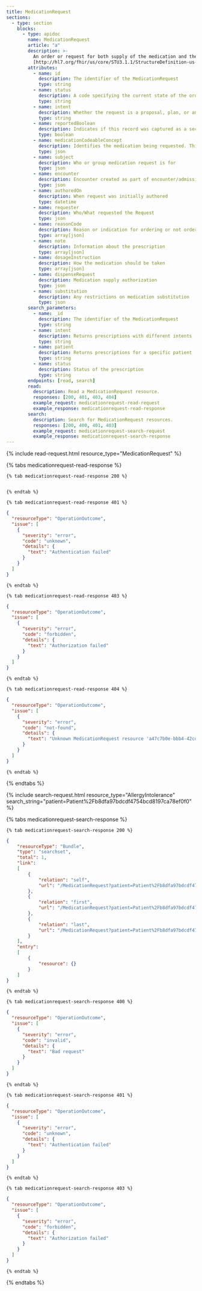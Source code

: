 ```yaml
---
title: MedicationRequest
sections:
  - type: section
    blocks:
      - type: apidoc
        name: MedicationRequest
        article: "a"
        description: >-
          An order or request for both supply of the medication and the instructions for administration of the medication to a patient. The resource is called "MedicationRequest" rather than "MedicationPrescription" or "MedicationOrder" to generalize the use across inpatient and outpatient settings, including care plans, etc., and to harmonize with workflow patterns.<br><br>
          [http://hl7.org/fhir/us/core/STU3.1.1/StructureDefinition-us-core-medicationrequest.html](http://hl7.org/fhir/us/core/STU3.1.1/StructureDefinition-us-core-medicationrequest.html)
        attributes:
          - name: id
            description: The identifier of the MedicationRequest
            type: string
          - name: status
            description: A code specifying the current state of the order. Generally, this will be active or completed state
            type: string
          - name: intent
            description: Whether the request is a proposal, plan, or an original order
            type: string
          - name: reportedBoolean
            description: Indicates if this record was captured as a secondary 'reported' record rather than as an original primary source-of-truth record
            type: boolean
          - name: medicationCodeableConcept
            description: Identifies the medication being requested. This is simply an attribute carrying a code that identifies the medication from a known list of medications.
            type: json
          - name: subject
            description: Who or group medication request is for
            type: json
          - name: encounter
            description: Encounter created as part of encounter/admission/stay
            type: json
          - name: authoredOn
            description: When request was initially authored
            type: datetime
          - name: requester
            description: Who/What requested the Request
            type: json
          - name: reasonCode
            description: Reason or indication for ordering or not ordering the medication
            type: array[json]
          - name: note
            description: Information about the prescription
            type: array[json]
          - name: dosageInstruction
            description: How the medication should be taken
            type: array[json]
          - name: dispenseRequest
            description: Medication supply authorization
            type: json
          - name: substitution
            description: Any restrictions on medication substitution
            type: json
        search_parameters:
          - name: _id
            description: The identifier of the MedicationRequest
            type: string
          - name: intent
            description: Returns prescriptions with different intents	
            type: string
          - name: patient
            description: Returns prescriptions for a specific patient	
            type: string
          - name: status
            description: Status of the prescription
            type: string
        endpoints: [read, search]
        read:
          description: Read a MedicationRequest resource.
          responses: [200, 401, 403, 404]
          example_request: medicationrequest-read-request
          example_response: medicationrequest-read-response
        search:
          description: Search for MedicationRequest resources.
          responses: [200, 400, 401, 403]
          example_request: medicationrequest-search-request
          example_response: medicationrequest-search-response
---
```


<div id="medicationrequest-read-request">
{%  include read-request.html resource_type="MedicationRequest" %}
</div>

<div id="medicationrequest-read-response">

  {% tabs medicationrequest-read-response %}

    {% tab medicationrequest-read-response 200 %}
```json
```
    {% endtab %}

    {% tab medicationrequest-read-response 401 %}
```json
{
  "resourceType": "OperationOutcome",
  "issue": [
    {
      "severity": "error",
      "code": "unknown",
      "details": {
        "text": "Authentication failed"
      }
    }
  ]
}
```
    {% endtab %}

    {% tab medicationrequest-read-response 403 %}
```json
{
  "resourceType": "OperationOutcome",
  "issue": [
    {
      "severity": "error",
      "code": "forbidden",
      "details": {
        "text": "Authorization failed"
      }
    }
  ]
}
```
    {% endtab %}

    {% tab medicationrequest-read-response 404 %}
```json
{
  "resourceType": "OperationOutcome",
  "issue": [
    {
      "severity": "error",
      "code": "not-found",
      "details": {
        "text": "Unknown MedicationRequest resource 'a47c7b0e-bbb4-42cd-bc4a-df259d148ea1'"
      }
    }
  ]
}
```
    {% endtab %}

  {% endtabs %}

</div>

<div id="medicationrequest-search-request">
{% include search-request.html resource_type="AllergyIntolerance" search_string="patient=Patient%2Fb8dfa97bdcdf4754bcd8197ca78ef0f0" %}
</div>

<div id="medicationrequest-search-response">

  {% tabs medicationrequest-search-response %}

    {% tab medicationrequest-search-response 200 %}
```json
{
    "resourceType": "Bundle",
    "type": "searchset",
    "total": 1,
    "link":
    [
        {
            "relation": "self",
            "url": "/MedicationRequest?patient=Patient%2Fb8dfa97bdcdf4754bcd8197ca78ef0f0&_count=10&_offset=0"
        },
        {
            "relation": "first",
            "url": "/MedicationRequest?patient=Patient%2Fb8dfa97bdcdf4754bcd8197ca78ef0f0&_count=10&_offset=0"
        },
        {
            "relation": "last",
            "url": "/MedicationRequest?patient=Patient%2Fb8dfa97bdcdf4754bcd8197ca78ef0f0&_count=10&_offset=0"
        }
    ],
    "entry":
    [
        {
            "resource": {}
        }
    ]
}
```
    {% endtab %}

    {% tab medicationrequest-search-response 400 %}
```json
{
  "resourceType": "OperationOutcome",
  "issue": [
    {
      "severity": "error",
      "code": "invalid",
      "details": {
        "text": "Bad request"
      }
    }
  ]
}
```
    {% endtab %}

    {% tab medicationrequest-search-response 401 %}
```json
{
  "resourceType": "OperationOutcome",
  "issue": [
    {
      "severity": "error",
      "code": "unknown",
      "details": {
        "text": "Authentication failed"
      }
    }
  ]
}
```
    {% endtab %}

    {% tab medicationrequest-search-response 403 %}
```json
{
  "resourceType": "OperationOutcome",
  "issue": [
    {
      "severity": "error",
      "code": "forbidden",
      "details": {
        "text": "Authorization failed"
      }
    }
  ]
}
```
    {% endtab %}

  {% endtabs %}

</div>
